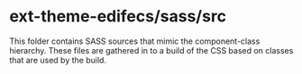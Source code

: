 # ext-theme-edifecs/sass/src

This folder contains SASS sources that mimic the component-class hierarchy. These files
are gathered in to a build of the CSS based on classes that are used by the build.
